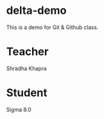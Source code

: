# delta-demo
This is a demo for Git &amp; Github class.

# Teacher
Shradha Khapra

# Student
 Sigma 8.0